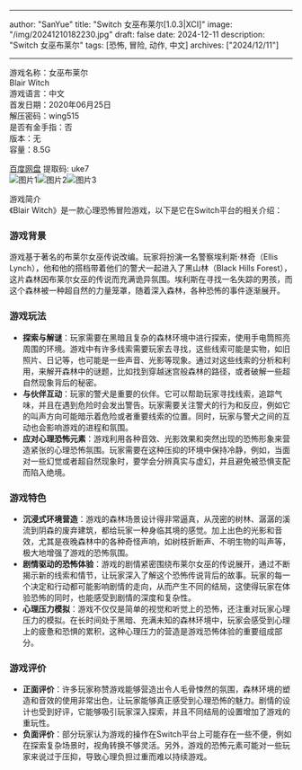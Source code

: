 
---
author: "SanYue"
title: "Switch 女巫布莱尔[1.0.3|XCI]"
image: "/img/20241210182230.jpg"
draft: false
date: 2024-12-11
description: "Switch 女巫布莱尔"
tags: [恐怖, 冒险, 动作, 中文]
archives: ["2024/12/11"]

---

游戏名称：女巫布莱尔   
Blair Witch    
游戏语言：中文  
首发日期：2020年06月25日  
解压密码：wing515  
是否有金手指：否  
版本：无   
容量：8.5G

[百度网盘](https://pan.baidu.com/s/1kZ9bBlJed1rgLHQZ5108WQ) 提取码: uke7  
![图片1](/img/29180a.jpg)![图片2](/img/c9ff2a.jpg)![图片3](/img/cd58dc.jpg)  

游戏简介  
《Blair Witch》是一款心理恐怖冒险游戏，以下是它在Switch平台的相关介绍：

### 游戏背景
游戏基于著名的布莱尔女巫传说改编。玩家将扮演一名警察埃利斯·林奇（Ellis Lynch），他和他的搭档带着他们的警犬一起进入了黑山林（Black Hills Forest），这片森林因布莱尔女巫的传说而充满诡异氛围。埃利斯在寻找一名失踪的男孩，而这个森林被一种超自然的力量笼罩，随着深入森林，各种恐怖的事件逐渐展开。

### 游戏玩法
- **探索与解谜**：玩家需要在黑暗且复杂的森林环境中进行探索，使用手电筒照亮周围的环境。游戏中有许多线索需要玩家去寻找，这些线索可能是实物，如旧照片、日记等，也可能是一些声音、光影等现象。通过对这些线索的分析和利用，来解开森林中的谜题，比如找到穿越迷宫般森林的路径，或者破解一些超自然现象背后的秘密。
- **与伙伴互动**：玩家的警犬是重要的伙伴。它可以帮助玩家寻找线索，追踪气味，并且在遇到危险时会发出警告。玩家需要关注警犬的行为和反应，例如它的叫声方向可能暗示着危险或者重要线索的位置。同时，玩家与警犬之间的互动也会影响游戏的进程和氛围。
- **应对心理恐怖元素**：游戏利用各种音效、光影效果和突然出现的恐怖形象来营造紧张的心理恐怖氛围。玩家需要在这种压抑的环境中保持冷静，例如，当面对一些幻觉或者超自然现象时，要学会分辨真实与虚幻，并且避免被恐惧支配而陷入绝境。

### 游戏特色
- **沉浸式环境营造**：游戏的森林场景设计得非常逼真，从茂密的树林、潺潺的溪流到阴森的废弃建筑，都给玩家一种身临其境的感觉。加上出色的光影和音效，尤其是夜晚森林中的各种奇怪声响，如树枝折断声、不明生物的叫声等，极大地增强了游戏的恐怖氛围。
- **剧情驱动的恐怖体验**：游戏的剧情紧密围绕布莱尔女巫的传说展开，通过不断揭示新的线索和情节，让玩家深入了解这个恐怖传说背后的故事。玩家的每一个决定和行动都可能影响剧情的走向，从而产生不同的结局，这使得玩家在体验恐怖的同时，也能感受到剧情的深度和复杂性。
- **心理压力模拟**：游戏不仅仅是简单的视觉和听觉上的恐怖，还注重对玩家心理压力的模拟。在长时间处于黑暗、充满未知的森林环境中，玩家会感受到心理上的疲惫和恐惧的累积，这种心理压力的营造是游戏恐怖体验的重要组成部分。

### 游戏评价
- **正面评价**：许多玩家称赞游戏能够营造出令人毛骨悚然的氛围，森林环境的塑造和音效的使用非常出色，让玩家能够真正感受到心理恐怖的魅力。剧情的设计也受到好评，它能够吸引玩家深入探索，并且不同结局的设置增加了游戏的重玩性。
- **负面评价**：部分玩家认为游戏的操作在Switch平台上可能存在一些不便，例如在探索复杂场景时，视角转换不够灵活。另外，游戏的恐怖元素可能对一些玩家来说过于压抑，导致心理负担过重而难以持续游戏。
